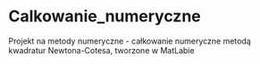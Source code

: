 # Calkowanie_numeryczne
Projekt na metody numeryczne - całkowanie numeryczne metodą kwadratur Newtona-Cotesa, tworzone w MatLabie
